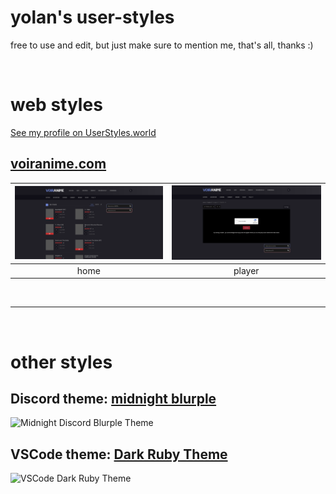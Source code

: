 # yolan's user-styles

free to use and edit, but just make sure to mention me, that's all, thanks :)

<br>

# web styles

[See my profile on UserStyles.world](https://userstyles.world/user/yolanare)

## [voiranime.com](https://userstyles.world/style/16476/voiranime-com-dark-theme)

| ![Voiranime Home](./voireanime/voiranime-home.png) | ![Voiranime Player](./voireanime/voiranime-player.png) |
:-:|:-:
| home | player |

<br>

---

<br>

# other styles

## Discord theme: [midnight blurple](https://github.com/yolanare/midnight-discord-blurple)

![Midnight Discord Blurple Theme](https://yolanare.github.io/midnight-discord-blurple/assets/midnight-blurple--poster.jpg)

## VSCode theme: [Dark Ruby Theme](https://github.com/yolanare/vscode-dark-ruby-theme)

![VSCode Dark Ruby Theme](https://yolanare.github.io/vscode-dark-ruby-theme/showcase/showcase1.jpg)
